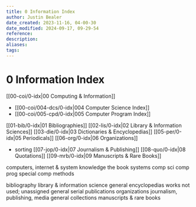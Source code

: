 ```yaml
---
title: 0 Information Index
author: Justin Bealer
date_created: 2023-11-16, 04-00-30
date_modified: 2024-09-17, 09-29-54
reference: 
description: 
aliases: 
tags: 
---
```

# 0 Information Index

[[00-coi/0-idx|00 Computing & Information]]

- [[00-coi/004-dcs/0-idx|004 Computer Science Index]]
- [[00-coi/005-cpd/0-idx|005 Computer Program Index]]

[[01-bib/0-idx|01 Bibliographies]]
[[02-lis/0-idx|02 Library & Information Sciences]]
[[03-die/0-idx|03 Dictionaries & Encyclopedias]]
[[05-per/0-idx|05 Periodicals]]
[[06-org/0-idx|06 Organizations]]
- sorting
[[07-jop/0-idx|07 Journalism & Publishing]]
[[08-quo/0-idx|08 Quotations]]
[[09-mrb/0-idx|09 Manuscripts & Rare Books]]

computers, internet & system
  knowledge
  the book
  systems
  comp sci
  comp prog
  special comp methods

bibliography
library & information science
general encyclopedias works
not used; unassigned
general serial publications
organizations
journalism, publishing, media
general collections
manuscripts & rare books
